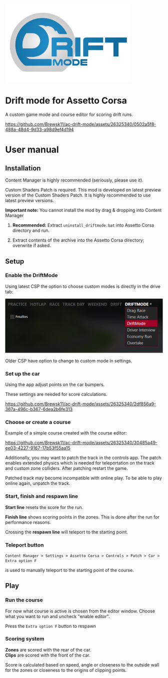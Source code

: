 <img src="res/emblem inverted.png" width=400px></img>

# Drift mode for Assetto Corsa

A custom game mode and course editor for scoring drift runs.

https://github.com/Brewsk11/ac-drift-mode/assets/26325340/0502a5f8-488a-48d4-9d33-a98d9ef4d194

# User manual

## Installation

Content Manager is highly recommended (seriously, please use it).

Custom Shaders Patch is required. This mod is developed on latest preview version of the Custom Shaders Patch. It is highly recommended to use latest preview versions.

**Important note:** You cannot install the mod by drag & dropping into Content Manager

1. **Recommended:** Extract `uninstall_driftmode.bat` into Assetto Corsa directory and run.

2. Extract contents of the archive into the Assetto Corsa directory; overwrite if asked.

## Setup

### Enable the DriftMode

Using latest CSP the option to choose custom modes is directly in the drive tab:

![](res/docs/driftmode_location.png)

Older CSP have option to change to custom mode in settings.

### Set up the car

Using the app adjust points on the car bumpers.

These settings are needed for score calculations.

https://github.com/Brewsk11/ac-drift-mode/assets/26325340/2df856a9-367a-496c-b367-6dea2b6fe313

### Choose or create a course

Example of a simple course created with the course editor:

https://github.com/Brewsk11/ac-drift-mode/assets/26325340/30485a49-ee03-4227-9167-17b53f55aa15

Additionally, you may want to patch the track in the controls app. The patch enables extended physics which is needed for teleportation on the track and custom zone colliders. After patching restart the game.

Patched track may become incompatible with online play. To be able to play online again, unpatch the track.

### Start, finish and respawn line

**Start line** resets the score for the run.

**Finish line** shows scoring points in the zones. This is done after the run for performance reasons.

Crossing the **respawn line** will teleport to the starting point.

### Teleport button

    Content Manager > Settings > Assetto Corsa > Controls > Patch > Car > Extra option F

is used to manually teleport to the starting point of the course.

## Play

### Run the course

For now what course is active is chosen from the editor window.
Choose what you want to run and uncheck "enable editor".

Press the `Extra option F` button to respawn

### Scoring system

**Zones** are scored with the rear of the car.<br/>
**Clips** are scored with the front of the car.

Score is calculated based on speed, angle or closeness to the outside wall for the zones or closeness to the origins of clipping points.
